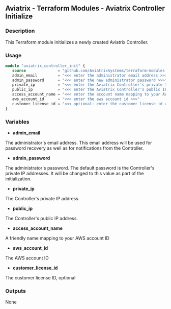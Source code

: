 ## Aviatrix - Terraform Modules - Aviatrix Controller Initialize

### Description

This Terraform module initializes a newly created Aviatrix Controller.

### Usage

``` terraform
module "aviatrix_controller_init" {
   source              = "github.com/AviatrixSystems/terraform-modules.git/aviatrix-controller-initialize"
   admin_email         = "<<< enter the administrator email address >>>"
   admin_password      = "<<< enter the new administrator password >>>"
   private_ip          = "<<< enter the Aviatrix Controller's private IP address (initial admin password) >>>"
   public_ip           = "<<< enter the Aviatrix Controller's public IP address >>>"
   access_account_name = "<<< enter the account name mapping to your AWS account in the Aviatrix Controller >>>"
   aws_account_id      = "<<< enter the aws account id >>>"
   customer_license_id = "<<< optional: enter the customer license id >>>" 
}
```

### Variables

- **admin_email**

The administrator's email address.  This email address will be used for password recovery as well as for notifications from the Controller.

- **admin_password**

The administrator's password.  The default password is the Controller's private IP addresses.  It will be changed to this value as part of the initialization.

- **private_ip**

The Controller's private IP address.

- **public_ip**

The Controller's public IP address.

- **access_account_name**

A friendly name mapping to your AWS account ID

- **aws_account_id**

The AWS account ID

- **customer_license_id**

The customer license ID, optional

### Outputs

None
